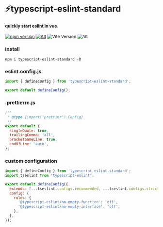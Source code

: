 # ⚡typescript-eslint-standard

#### quickly start eslint in vue.

[![npm version](https://img.shields.io/npm/v/typescript-eslint-standard.svg?style=flat-square)](https://www.npmjs.com/package/typescript-eslint-standard)
[![Alt](https://img.shields.io/npm/dt/typescript-eslint-standard?style=flat-square)](https://npmcharts.com/compare/typescript-eslint-standard?minimal=true)
![Vite Version](https://img.shields.io/badge/eslint->=9.0.0-brightgreen.svg?style=flat-square)
![Alt](https://img.shields.io/github/license/mivui/typescript-eslint-standard?style=flat-square)

### install

```shell
npm i typescript-eslint-standard -D
```

### eslint.config.js

```js
import { defineConfig } from 'typescript-eslint-standard';

export default defineConfig();
```

### .prettierrc.js

```js
/**
 * @type {import("prettier").Config}
 */
export default {
  singleQuote: true,
  trailingComma: 'all',
  bracketSameLine: true,
  endOfLine: 'auto',
};
```

### custom configuration

```js
import { defineConfig } from 'typescript-eslint-standard';
import tseslint from 'typescript-eslint';

export default defineConfig({
  extends: [...tseslint.configs.recommended, ...tseslint.configs.strict],
  config: {
    rules: {
      '@typescript-eslint/no-empty-function': 'off',
      '@typescript-eslint/no-empty-interface': 'off',
    },
  },
});
```
